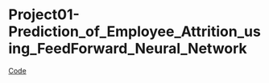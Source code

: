 # Project01-Prediction_of_Employee_Attrition_using_FeedForward_Neural_Network

[Code](https://github.com/yoonkwon-yi/Project01-Prediction_of_Employee_Attrition_using_Artificial_Neural_Network/blob/master/Project01-Prediction_of_Employee_Attrition_using_Artificial_Neural_Network.ipynb)

